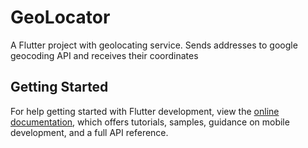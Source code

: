 # GeoLocator

A Flutter project with geolocating service.
Sends addresses to google geocoding API and receives their coordinates

## Getting Started

For help getting started with Flutter development, view the
[online documentation](https://docs.flutter.dev/), which offers tutorials,
samples, guidance on mobile development, and a full API reference.
